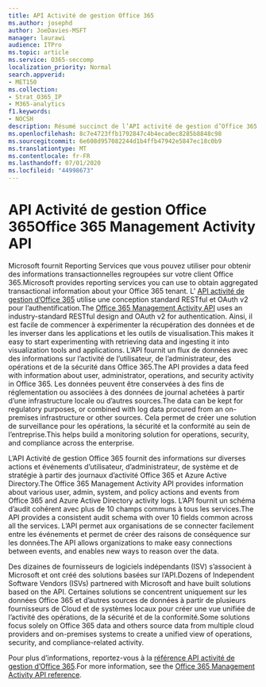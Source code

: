 ```yaml
---
title: API Activité de gestion Office 365
ms.author: josephd
author: JoeDavies-MSFT
manager: laurawi
audience: ITPro
ms.topic: article
ms.service: O365-seccomp
localization_priority: Normal
search.appverid:
- MET150
ms.collection:
- Strat_O365_IP
- M365-analytics
f1.keywords:
- NOCSH
description: Résumé succinct de l’API activité de gestion d’Office 365.
ms.openlocfilehash: 8c7e4723ffb1792847c4b4eca0ec8285b8848c98
ms.sourcegitcommit: 6e608d957082244d1b4ffb47942e5847ec18c0b9
ms.translationtype: MT
ms.contentlocale: fr-FR
ms.lasthandoff: 07/01/2020
ms.locfileid: "44998673"
---
```

# <a name="office-365-management-activity-api"></a><span data-ttu-id="e91fc-103">API Activité de gestion Office 365</span><span class="sxs-lookup"><span data-stu-id="e91fc-103">Office 365 Management Activity API</span></span>

<span data-ttu-id="e91fc-104">Microsoft fournit Reporting Services que vous pouvez utiliser pour obtenir des informations transactionnelles regroupées sur votre client Office 365.</span><span class="sxs-lookup"><span data-stu-id="e91fc-104">Microsoft provides reporting services you can use to obtain aggregated transactional information about your Office 365 tenant.</span></span> <span data-ttu-id="e91fc-105">L' [API activité de gestion d’Office 365](https://docs.microsoft.com/office/office-365-management-api/office-365-management-apis-overview#office-365-management-activity-api) utilise une conception standard RESTful et OAuth v2 pour l’authentification.</span><span class="sxs-lookup"><span data-stu-id="e91fc-105">The [Office 365 Management Activity API](https://docs.microsoft.com/office/office-365-management-api/office-365-management-apis-overview#office-365-management-activity-api) uses an industry-standard RESTful design and OAuth v2 for authentication.</span></span> <span data-ttu-id="e91fc-106">Ainsi, il est facile de commencer à expérimenter la récupération des données et de les inverser dans les applications et les outils de visualisation.</span><span class="sxs-lookup"><span data-stu-id="e91fc-106">This makes it easy to start experimenting with retrieving data and ingesting it into visualization tools and applications.</span></span> <span data-ttu-id="e91fc-107">L’API fournit un flux de données avec des informations sur l’activité de l’utilisateur, de l’administrateur, des opérations et de la sécurité dans Office 365.</span><span class="sxs-lookup"><span data-stu-id="e91fc-107">The API provides a data feed with information about user, administrator, operations, and security activity in Office 365.</span></span> <span data-ttu-id="e91fc-108">Les données peuvent être conservées à des fins de réglementation ou associées à des données de journal achetées à partir d’une infrastructure locale ou d’autres sources.</span><span class="sxs-lookup"><span data-stu-id="e91fc-108">The data can be kept for regulatory purposes, or combined with log data procured from an on-premises infrastructure or other sources.</span></span> <span data-ttu-id="e91fc-109">Cela permet de créer une solution de surveillance pour les opérations, la sécurité et la conformité au sein de l’entreprise.</span><span class="sxs-lookup"><span data-stu-id="e91fc-109">This helps build a monitoring solution for operations, security, and compliance across the enterprise.</span></span>

<span data-ttu-id="e91fc-110">L’API Activité de gestion Office 365 fournit des informations sur diverses actions et événements d’utilisateur, d’administrateur, de système et de stratégie à partir des journaux d’activité Office 365 et Azure Active Directory.</span><span class="sxs-lookup"><span data-stu-id="e91fc-110">The Office 365 Management Activity API provides information about various user, admin, system, and policy actions and events from Office 365 and Azure Active Directory activity logs.</span></span> <span data-ttu-id="e91fc-111">L’API fournit un schéma d’audit cohérent avec plus de 10 champs communs à tous les services.</span><span class="sxs-lookup"><span data-stu-id="e91fc-111">The API provides a consistent audit schema with over 10 fields common across all the services.</span></span> <span data-ttu-id="e91fc-112">L’API permet aux organisations de se connecter facilement entre les événements et permet de créer des raisons de conséquence sur les données.</span><span class="sxs-lookup"><span data-stu-id="e91fc-112">The API allows organizations to make easy connections between events, and enables new ways to reason over the data.</span></span>

<span data-ttu-id="e91fc-113">Des dizaines de fournisseurs de logiciels indépendants (ISV) s’associent à Microsoft et ont créé des solutions basées sur l’API.</span><span class="sxs-lookup"><span data-stu-id="e91fc-113">Dozens of Independent Software Vendors (ISVs) partnered with Microsoft and have built solutions based on the API.</span></span> <span data-ttu-id="e91fc-114">Certaines solutions se concentrent uniquement sur les données Office 365 et d’autres sources de données à partir de plusieurs fournisseurs de Cloud et de systèmes locaux pour créer une vue unifiée de l’activité des opérations, de la sécurité et de la conformité.</span><span class="sxs-lookup"><span data-stu-id="e91fc-114">Some solutions focus solely on Office 365 data and others source data from multiple cloud providers and on-premises systems to create a unified view of operations, security, and compliance-related activity.</span></span> 

<span data-ttu-id="e91fc-115">Pour plus d’informations, reportez-vous à la [référence API activité de gestion d’Office 365](https://docs.microsoft.com/office/office-365-management-api/office-365-management-activity-api-reference).</span><span class="sxs-lookup"><span data-stu-id="e91fc-115">For more information, see the [Office 365 Management Activity API reference](https://docs.microsoft.com/office/office-365-management-api/office-365-management-activity-api-reference).</span></span>
